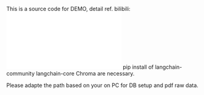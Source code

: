 This is a source code for DEMO, detail ref. bilibili: <iframe src="//player.bilibili.com/player.html?aid=1602096875&bvid=BV1a2421P7vj&cid=1479636884&p=1" scrolling="no" border="0" frameborder="no" framespacing="0" allowfullscreen="true"> </iframe>
pip install of 
  langchain-community
  langchain-core
  Chroma
are necessary.

Please adapte the path based on your on PC for DB setup and pdf raw data.
